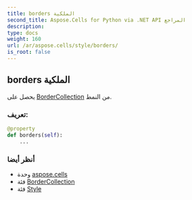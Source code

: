 ```yaml
---
title: borders الملكية
second_title: Aspose.Cells for Python via .NET API المراجع
description:
type: docs
weight: 160
url: /ar/aspose.cells/style/borders/
is_root: false
---
```

##  borders الملكية

يحصل على [BorderCollection](/cells/python-net/ar/aspose.cells/bordercollection) من النمط.
###  تعريف:
```python
@property
def borders(self):
    ...
```

###  أنظر أيضا
* وحدة [aspose.cells](../../)
* فئة [BorderCollection](/cells/python-net/ar/aspose.cells/bordercollection)
* فئة [Style](/cells/python-net/ar/aspose.cells/style)
